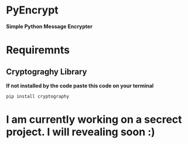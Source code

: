 # PyEncrypt

**Simple Python Message Encrypter**

# Requiremnts 
## Cryptograghy Library ##
**If not installed by the code paste this code on your terminal**
```
pip install cryptography
```

<h1>I am currently working on a secrect project. I will revealing soon :)<h1>
